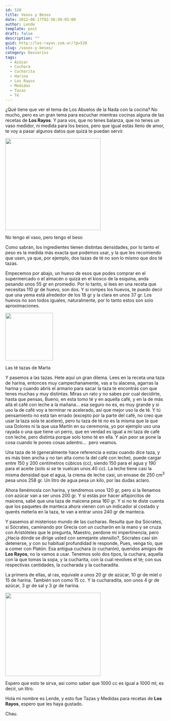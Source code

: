 ```yaml
---
id: 520
title: Vasos y Besos
date: 2012-06-17T02:56:50-03:00
author: Lende
template: post
draft: false
description: ""
guid: http://los-rayos.com.ar/?p=520
slug: /vasos-y-besos/
category: Desvaríos
tags:
  - Azúcar
  - Cuchara
  - Cucharita
  - Harina
  - Los Rayos
  - Medidas
  - Tazas
  - Té
---
```

¿Qué tiene que ver el tema de Los Abuelos de la Nada con la cocina? No mucho, pero es un gran tema para escuchar mientras cocinas alguna de las recetas de **Los Rayos**. Y para vos, que no tenes balanza, que no tenes un vaso medidor, ni medida para los besos, pero que igual estás lleno de amor, te voy a pasar algunos datos que quizá te puedan servir.

<div id="attachment_522" style="width: 310px" class="wp-caption aligncenter">
  <img aria-describedby="caption-attachment-522" class="size-medium wp-image-522" title="391941_2497098659046_1000247333_32729717_1746684572_n" src="https://los-rayos.com/wp-content/uploads/2012/04/391941_2497098659046_1000247333_32729717_1746684572_n-300x289.jpg" alt="" width="300" height="289" srcset="https://los-rayos.com/wp-content/uploads/2012/04/391941_2497098659046_1000247333_32729717_1746684572_n-300x289.jpg 300w, https://los-rayos.com/wp-content/uploads/2012/04/391941_2497098659046_1000247333_32729717_1746684572_n-310x300.jpg 310w, https://los-rayos.com/wp-content/uploads/2012/04/391941_2497098659046_1000247333_32729717_1746684572_n.jpg 440w" sizes="(max-width: 300px) 100vw, 300px" />
  
  <p id="caption-attachment-522" class="wp-caption-text">
    No tengo el vaso, pero tengo el beso
  </p>
</div>

Como sabrán, los ingredientes tienen distintas densidades, por lo tanto el peso es la medida más exacta que podemos usar, y la que les recomiendo que usen, ya que, por ejemplo, dos tazas de té no son lo mismo que dos té tazas.

Empecemos por abajo, un huevo de esos que podes comprar en el supermercado o el almacén o quizá en el kiosco de la esquina, anda pesando unos 55 gr en promedio. Por lo tanto, si lees en una receta que necesitas 110 gr de huevo, son dos. Y si rompes los huevos, te puedo decir que una yema está alrededor de los 18 gr y la clara en unos 37 gr. Los huevos no son todos iguales, naturalmente, por lo tanto estos son solo aproximaciones.

<div id="attachment_523" style="width: 160px" class="wp-caption alignright">
  <img aria-describedby="caption-attachment-523" class="size-thumbnail wp-image-523" title="Sin título" src="https://los-rayos.com/wp-content/uploads/2012/04/Sin-título-150x150.png" alt="" width="150" height="150" />
  
  <p id="caption-attachment-523" class="wp-caption-text">
    Las té tazas de Marta
  </p>
</div>

Y pasemos a las tazas. Hete aquí un gran dilema. Lees en la receta una taza de harina, entonces muy campechanamente, vas a tu alacena, agarras la harina y cuando abrís el armario para sacar la taza te encontrás con que tenes muchas y muy distintas. Miras un rato y no sabes por cual decidirte, hasta que pensas, Bueno, en esta tomo té y en aquella café, y en la de más allá el café con leche a la mañana… esa seguro no es, es muy grande y si uso la de café voy a terminar re acelerado, así que mejor uso la de té. Y tú pensamiento no está tan errado (excepto por la parte del café, no creo que usar la taza sola te acelere), pero tu taza de té no es la misma que la que usa Dolores ni la que usa Martín en su ceremonia, yo por ejemplo uso una rayada o una que tiene un perro, que en verdad es igual a mi taza de café con leche, pero distinta porque solo tomo té en ella. Y aún peor se pone la cosa cuando le pones cosas adentro…  pero veamos.

Una taza de té (generalmente hace referencia a estas cuando dice taza, y es más bien ancha y no tan alta como la del café con leche), puede cargar entre 150 y 200 centímetros cúbicos (cc), siendo 150 para el agua y 190 para el aceite (solo si se te vuelcan unos 40 cc). La leche tiene casi la misma densidad que el agua, la crema de leche casi, un envase de 250 cm<sup>3</sup> pesa unos 258 gr. Un litro de agua pesa un kilo, por las dudas aclaro.

Ahora llenémosla con harina, y tendremos unos 120 gr, pero si la llenamos con azúcar van a ser unos 200 gr. Y si estás por hacer alfajorcitos de maicena, sabé que una taza de maicena pesa 160 gr. Y si no te diste cuenta que los paquetes de manteca ahora vienen con un indicador al costado y querés meterla en la taza, te van a entrar unos 240 gr de manteca.

Y pasemos al misterioso mundo de las cucharas. Resulta que iba Sócrates, si Sócrates, caminando por Grecia con un cucharón en la mano y se cruza con Aristóteles que le pregunta, Maestro, perdone mi impertinencia, pero ¿Hacia dónde se dirige usted con semejante utensilio?, Sócrates casi sin detenerse, y con su habitual profundidad le responde, Pues, venga tío, que a comer con Platón. Esa antigua cuchara (o cucharón), queridos amigos de **Los Rayos**, no la vamos a usar. Tenemos solo dos tipos, la cuchara, aquella con la que tomas la sopa, y la cucharita, con la cual revolves el té; con sus respectivas cantidades, la cucharada y la cucharadita.

La primera de ellas, al ras, equivale a unos 20 gr de azúcar, 10 gr de miel o 15 de harina. También son como 15 cc. Y la cucharadita, son unos 4 gr de azúcar, 3 gr de sal y 3 gr de harina.

<img class="size-medium wp-image-525" title="conversiones3ej1" src="https://los-rayos.com/wp-content/uploads/2012/04/conversiones3ej11-300x262.jpg" alt="" width="300" height="262" srcset="https://los-rayos.com/wp-content/uploads/2012/04/conversiones3ej11-300x262.jpg 300w, https://los-rayos.com/wp-content/uploads/2012/04/conversiones3ej11-342x300.jpg 342w, https://los-rayos.com/wp-content/uploads/2012/04/conversiones3ej11.jpg 500w" sizes="(max-width: 300px) 100vw, 300px" /> 

Espero que esto te sirva, así como saber que 1000 cc es igual a 1000 ml, es decir, un litro.

Hola mi nombre es Lende, y esto fue Tazas y Medidas para recetas de **Los Rayos**, espero que les haya gustado.

Chau.
